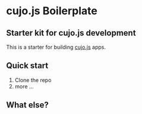 # cujo.js Boilerplate

## Starter kit for cujo.js development

This is a starter for building [cujo.js](http://cujojs.com) apps.

## Quick start

1. Clone the repo
1. more ...

## What else?